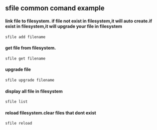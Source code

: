 ## sfile common comand example
#### link file to filesystem. if file not exist in filesystem,it will auto create.if exist in filesystem,it will upgrade your file in filesystem

```shell
sfile add filename
```

#### get file from filesystem.

```shell
sfile get filename
```

#### upgrade file

```shell
sfile upgrade filename
```

#### display all file in filesystem

```shell
sfile list
```

#### reload filesystem.clear files that dont exist

```shell
sfile reload
```